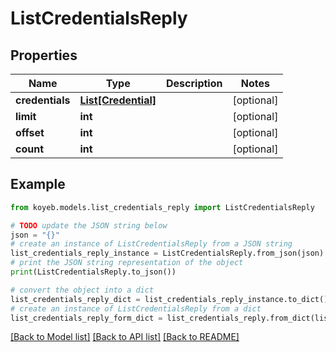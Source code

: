 # ListCredentialsReply


## Properties

Name | Type | Description | Notes
------------ | ------------- | ------------- | -------------
**credentials** | [**List[Credential]**](Credential.md) |  | [optional] 
**limit** | **int** |  | [optional] 
**offset** | **int** |  | [optional] 
**count** | **int** |  | [optional] 

## Example

```python
from koyeb.models.list_credentials_reply import ListCredentialsReply

# TODO update the JSON string below
json = "{}"
# create an instance of ListCredentialsReply from a JSON string
list_credentials_reply_instance = ListCredentialsReply.from_json(json)
# print the JSON string representation of the object
print(ListCredentialsReply.to_json())

# convert the object into a dict
list_credentials_reply_dict = list_credentials_reply_instance.to_dict()
# create an instance of ListCredentialsReply from a dict
list_credentials_reply_form_dict = list_credentials_reply.from_dict(list_credentials_reply_dict)
```
[[Back to Model list]](../README.md#documentation-for-models) [[Back to API list]](../README.md#documentation-for-api-endpoints) [[Back to README]](../README.md)


